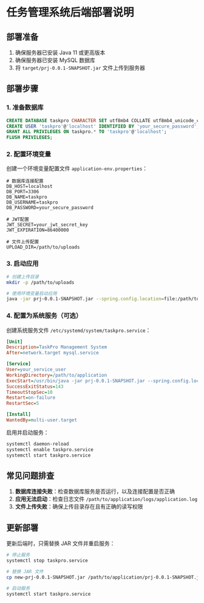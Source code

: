 # 任务管理系统后端部署说明

## 部署准备

1. 确保服务器已安装 Java 11 或更高版本
2. 确保服务器已安装 MySQL 数据库
3. 将 `target/prj-0.0.1-SNAPSHOT.jar` 文件上传到服务器

## 部署步骤

### 1. 准备数据库

```sql
CREATE DATABASE taskpro CHARACTER SET utf8mb4 COLLATE utf8mb4_unicode_ci;
CREATE USER 'taskpro'@'localhost' IDENTIFIED BY 'your_secure_password';
GRANT ALL PRIVILEGES ON taskpro.* TO 'taskpro'@'localhost';
FLUSH PRIVILEGES;
```

### 2. 配置环境变量

创建一个环境变量配置文件 `application-env.properties`：

```properties
# 数据库连接配置
DB_HOST=localhost
DB_PORT=3306
DB_NAME=taskpro
DB_USERNAME=taskpro
DB_PASSWORD=your_secure_password

# JWT配置
JWT_SECRET=your_jwt_secret_key
JWT_EXPIRATION=86400000

# 文件上传配置
UPLOAD_DIR=/path/to/uploads
```

### 3. 启动应用

```bash
# 创建上传目录
mkdir -p /path/to/uploads

# 使用环境变量启动应用
java -jar prj-0.0.1-SNAPSHOT.jar --spring.config.location=file:/path/to/application-env.properties
```

### 4. 配置为系统服务（可选）

创建系统服务文件 `/etc/systemd/system/taskpro.service`：

```ini
[Unit]
Description=TaskPro Management System
After=network.target mysql.service

[Service]
User=your_service_user
WorkingDirectory=/path/to/application
ExecStart=/usr/bin/java -jar prj-0.0.1-SNAPSHOT.jar --spring.config.location=file:/path/to/application-env.properties
SuccessExitStatus=143
TimeoutStopSec=10
Restart=on-failure
RestartSec=5

[Install]
WantedBy=multi-user.target
```

启用并启动服务：

```bash
systemctl daemon-reload
systemctl enable taskpro.service
systemctl start taskpro.service
```

## 常见问题排查

1. **数据库连接失败**：检查数据库服务是否运行，以及连接配置是否正确
2. **应用无法启动**：检查日志文件 `/path/to/application/logs/application.log`
3. **文件上传失败**：确保上传目录存在且有正确的读写权限

## 更新部署

更新后端时，只需替换 JAR 文件并重启服务：

```bash
# 停止服务
systemctl stop taskpro.service

# 替换 JAR 文件
cp new-prj-0.0.1-SNAPSHOT.jar /path/to/application/prj-0.0.1-SNAPSHOT.jar

# 启动服务
systemctl start taskpro.service
``` 